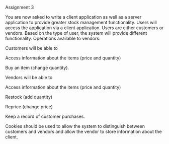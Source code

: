 Assignment 3

You are now asked to write a client application as well as a server application to provide greater stock management functionality. Users will access the application via a client application. Users are either customers or vendors. Based on the type of user, the system will provide different functionality. Operations available to vendors:

Customers will be able to

  Access information about the items (price and quantity)

  Buy an item (change quantity).

Vendors will be able to
  
  Access information about the items (price and quantity)
  
  Restock (add quantity)
  
  Reprice (change price)
  
  Keep a record of customer purchases.

Cookies should be used to allow the system to distinguish between customers and vendors and allow the vendor to store information about the client.

